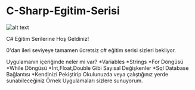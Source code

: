 # C-Sharp-Egitim-Serisi
![alt text](https://i.hizliresim.com/Csx24M.gif)



C# Eğitim Serilerine Hoş Geldiniz!



0'dan ileri seviyeye tamamen ücretsiz c# eğitim serisi sizleri bekliyor.




Uygulamanın içeriğinde neler mi var?
*Variables
*Strings
*For Döngüsü
*While Döngüsü
*İnt,Float,Double Gibi Sayısal Değişkenler
*Sql Database Bağlantısı
*Kendinizi Pekiştirip Okulunuzda veya çalıştığınız yerde sunabileceğiniz Örnek Uygulamaları sizlere sunuyorum.

